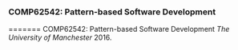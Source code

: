 ### COMP62542: Pattern-based Software Development
=======
COMP62542: Pattern-based Software Development _The University of Manchester_ 2016.
